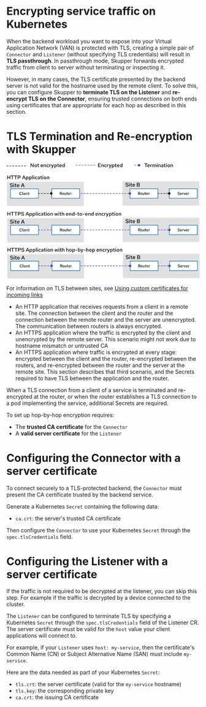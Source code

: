 # Encrypting service traffic on Kubernetes

When the backend workload you want to expose into your Virtual Application Network (VAN) is protected with TLS, creating a simple pair of `Connector` and `Listener` (without specifying TLS credentials) will result in **TLS passthrough**.
In passthrough mode, Skupper forwards encrypted traffic from client to server without terminating or inspecting it.

However, in many cases, the TLS certificate presented by the backend server is not valid for the hostname used by the remote client.
To solve this, you can configure Skupper to **terminate TLS on the Listener** and **re-encrypt TLS on the Connector**, ensuring trusted connections on both ends using certificates that are appropriate for each hop as described in this section.


# TLS Termination and Re-encryption with Skupper

![traffic encrypted](../images/tls-traffic.png)

For information on TLS between sites, see [Using custom certificates for incoming links](./custom-certs.html)

* An HTTP application that receives requests from a client in a remote site. The connection between the client and the router and the connection between the remote router and the server are unencrypted. The communication between routers is always encrypted.
* An HTTPS application where the traffic is encrypted by the client and unencrypted by the remote server. This scenario might not work due to hostname mismatch or untrusted CA
* An HTTPS application where traffic is encrypted at every stage: encrypted between the client and the router, re-encrypted between the routers, and re-encrypted between the router and the server at the remote site.
This section describes that third scenario, and the Secrets required to have TLS between the application and the router.

When a TLS connection from a client of a service is terminated and re-encrypted at the router, or when the router establishes a TLS connection to a pod implementing the service, additional Secrets are required.

To set up hop-by-hop encryption requires:

- The **trusted CA certificate** for the `Connector`
- A **valid server certificate** for the `Listener`


# Configuring the Connector with a server certificate

To connect securely to a TLS-protected backend, the `Connector` must present the CA certificate trusted by the backend service.

Generate a Kubernetes `Secret` containing the following data:

- `ca.crt`: the server's trusted CA certificate

Then configure the `Connector` to use your Kubernetes `Secret` through the `spec.tlsCredentials` field.

# Configuring the Listener with a server certificate

If the traffic is not required to be decrypted at the listener, you can skip this step. 
For example if the traffic is decrypted by a device connected to the cluster.

The `Listener` can be configured to terminate TLS by specifying a Kubernetes `Secret` through the `spec.tlsCredentials` field of the Listener CR.
The server certificate must be valid for the `host` value your client applications will connect to.

For example, if your `Listener` uses `host: my-service`, then the certificate's Common Name (CN) or Subject Alternative Name (SAN) must include `my-service`.

Here are the data needed as part of your Kubernetes `Secret`:

- `tls.crt`: the server certificate (valid for the `my-service` hostname)
- `tls.key`: the corresponding private key
- `ca.crt`: the issuing CA certificate

